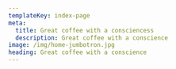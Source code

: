 ```yaml
---
templateKey: index-page
meta:
  title: Great coffee with a consciencess
  description: Great coffee with a conscience
image: /img/home-jumbotron.jpg
heading: Great coffee with a conscience
---
```

